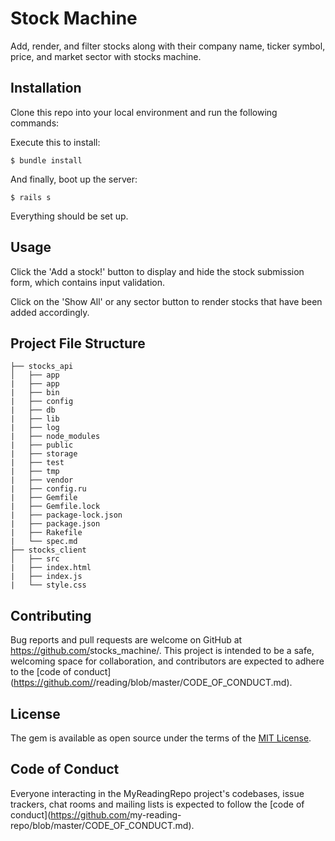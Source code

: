 # Stock Machine

Add, render, and filter stocks along with their company name, ticker symbol, price, and market sector with stocks machine.

## Installation

Clone this repo into your local environment and run the following commands:

Execute this to install:

    $ bundle install

And finally, boot up the server:

    $ rails s

Everything should be set up.

## Usage

Click the 'Add a stock!' button to display and hide the stock submission form, which contains input validation.

Click on the 'Show All' or any sector button to render stocks that have been added accordingly.

## Project File Structure
```
├── stocks_api
│   ├── app
|   ├── app
|   ├── bin
|   ├── config
|   ├── db
|   ├── lib
|   ├── log
|   ├── node_modules
|   ├── public
|   ├── storage
|   ├── test
|   ├── tmp
|   ├── vendor
|   ├── config.ru
|   ├── Gemfile
|   ├── Gemfile.lock
|   ├── package-lock.json
|   ├── package.json
|   ├── Rakefile
|   └── spec.md
├── stocks_client
│   ├── src
|   ├── index.html
|   ├── index.js
|   └── style.css
```

## Contributing

Bug reports and pull requests are welcome on GitHub at https://github.com/<github username>stocks_machine/. This project is intended to be a safe, welcoming space for collaboration, and contributors are expected to adhere to the [code of conduct](https://github.com/<github username>/reading/blob/master/CODE_OF_CONDUCT.md).


## License

The gem is available as open source under the terms of the [MIT License](https://opensource.org/licenses/MIT).

## Code of Conduct

Everyone interacting in the MyReadingRepo project's codebases, issue trackers, chat rooms and mailing lists is expected to follow the [code of conduct](https://github.com/<github username>my-reading-repo/blob/master/CODE_OF_CONDUCT.md).

